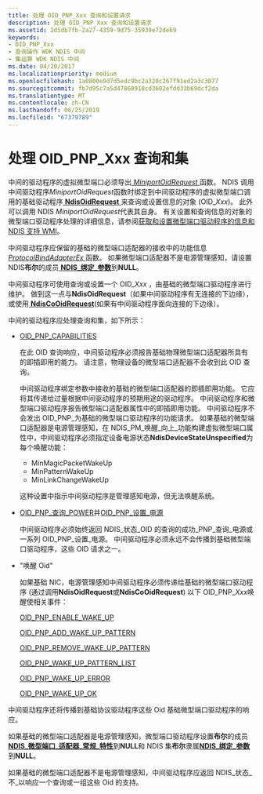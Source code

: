 ```yaml
---
title: 处理 OID_PNP_Xxx 查询和设置请求
description: 处理 OID_PNP_Xxx 查询和设置请求
ms.assetid: 2d5db7fb-2a27-4359-9d75-35939e72de69
keywords:
- OID_PNP_Xxx
- 查询操作 WDK NDIS 中间
- 集运算 WDK NDIS 中间
ms.date: 04/20/2017
ms.localizationpriority: medium
ms.openlocfilehash: 1a0800e9d7d5edc9bc2a320c267f91ed2a3c3077
ms.sourcegitcommit: fb7d95c7a5d47860918cd3602efdd33b69dcf2da
ms.translationtype: MT
ms.contentlocale: zh-CN
ms.lasthandoff: 06/25/2019
ms.locfileid: "67379789"
---
```

# <a name="handling-oidpnpxxx-queries-and-sets"></a>处理 OID\_PNP\_Xxx 查询和集





中间的驱动程序的虚拟微型端口必须导出[ *MiniportOidRequest* ](https://docs.microsoft.com/windows-hardware/drivers/ddi/content/ndis/nc-ndis-miniport_oid_request)函数。 NDIS 调用中间驱动程序*MiniportOidRequest*函数时绑定到中间驱动程序的虚拟微型端口调用的基础驱动程序[ **NdisOidRequest** ](https://docs.microsoft.com/windows-hardware/drivers/ddi/content/ndis/nf-ndis-ndisoidrequest)来查询或设置信息的对象 (OID\_*Xxx*)。 此外可以调用 NDIS *MiniportOidRequest*代表其自身。 有关设置和查询信息的对象的微型端口驱动程序处理的详细信息，请参阅[获取和设置微型端口驱动程序的信息和 NDIS 支持 WMI](obtaining-and-setting-miniport-driver-information-and-ndis-support-for.md)。

中间驱动程序应保留的基础的微型端口适配器的接收中的功能信息[ *ProtocolBindAdapterEx* ](https://docs.microsoft.com/windows-hardware/drivers/ddi/content/ndis/nc-ndis-protocol_bind_adapter_ex)函数。 如果微型端口适配器不是电源管理感知，请设置 NDIS**布尔**的成员[ **NDIS\_绑定\_参数**](https://docs.microsoft.com/windows-hardware/drivers/ddi/content/ndis/ns-ndis-_ndis_bind_parameters)到**NULL**。

中间驱动程序可使用查询或设置一个 OID\_*Xxx* ，由基础的微型端口驱动程序进行维护。 做到这一点与**NdisOidRequest**（如果中间驱动程序有无连接的下边缘），或使用[ **NdisCoOidRequest**](https://docs.microsoft.com/windows-hardware/drivers/ddi/content/ndis/nf-ndis-ndiscooidrequest)(如果有中间驱动程序面向连接的下边缘）。

中间的驱动程序应处理查询和集，如下所示：

-   [OID\_PNP\_CAPABILITIES](https://docs.microsoft.com/windows-hardware/drivers/network/oid-pnp-capabilities)

    在此 OID 查询响应，中间驱动程序必须报告基础物理微型端口适配器所具有的即插即用的能力。 请注意，物理设备的微型端口适配器不会收到此 OID 查询。

    中间驱动程序绑定参数中接收的基础的微型端口适配器的即插即用功能。 它应将其传递给过量根据中间驱动程序的预期用途的驱动程序。 中间驱动程序和微型端口驱动程序报告微型端口适配器属性中的即插即用功能。 中间驱动程序不会发出 OID\_PNP\_为基础的微型端口驱动程序的功能请求。 如果基础的微型端口适配器是电源管理感知，在 NDIS\_PM\_唤醒\_向上\_功能构建虚拟微型端口属性中，中间驱动程序必须指定设备电源状态**NdisDeviceStateUnspecified**为每个唤醒功能：

    -   MinMagicPacketWakeUp
    -   MinPatternWakeUp
    -   MinLinkChangeWakeUp

    这种设置中指示中间驱动程序是管理感知电源，但无法唤醒系统。

-   [OID\_PNP\_查询\_POWER](https://docs.microsoft.com/windows-hardware/drivers/network/oid-pnp-query-power)并[OID\_PNP\_设置\_电源](https://docs.microsoft.com/windows-hardware/drivers/network/oid-pnp-set-power)

    中间驱动程序必须始终返回 NDIS\_状态\_OID 的查询的成功\_PNP\_查询\_电源或一系列 OID\_PNP\_设置\_电源。 中间驱动程序必须永远不会传播到基础微型端口驱动程序，这些 OID 请求之一。

-   "唤醒 Oid"

    如果基础 NIC，电源管理感知中间驱动程序必须传递给基础的微型端口驱动程序 (通过调用**NdisOidRequest**或**NdisCoOidRequest**) 以下 OID\_PNP\_*Xxx*唤醒使相关事件：

    [OID\_PNP\_ENABLE\_WAKE\_UP](https://docs.microsoft.com/windows-hardware/drivers/network/oid-pnp-enable-wake-up)

    [OID\_PNP\_ADD\_WAKE\_UP\_PATTERN](https://docs.microsoft.com/windows-hardware/drivers/network/oid-pnp-add-wake-up-pattern)

    [OID\_PNP\_REMOVE\_WAKE\_UP\_PATTERN](https://docs.microsoft.com/windows-hardware/drivers/network/oid-pnp-remove-wake-up-pattern)

    [OID\_PNP\_WAKE\_UP\_PATTERN\_LIST](https://docs.microsoft.com/windows-hardware/drivers/network/oid-pnp-wake-up-pattern-list)

    [OID\_PNP\_WAKE\_UP\_ERROR](https://docs.microsoft.com/windows-hardware/drivers/network/oid-pnp-wake-up-error)

    [OID\_PNP\_WAKE\_UP\_OK](https://docs.microsoft.com/windows-hardware/drivers/network/oid-pnp-wake-up-ok)

中间驱动程序还将传播到基础协议驱动程序这些 Oid 基础微型端口驱动程序的响应。

如果基础的微型端口适配器是电源管理感知，微型端口驱动程序设置**布尔**的成员[ **NDIS\_微型端口\_适配器\_常规\_特性**](https://docs.microsoft.com/windows-hardware/drivers/ddi/content/ndis/ns-ndis-_ndis_miniport_adapter_general_attributes)到**NULL**和 NDIS 集**布尔**隶属[**NDIS\_绑定\_参数**](https://docs.microsoft.com/windows-hardware/drivers/ddi/content/ndis/ns-ndis-_ndis_bind_parameters)到**NULL**。

如果基础的微型端口适配器不是电源管理感知，中间驱动程序应返回 NDIS\_状态\_不\_以响应一个查询或一组这些 Oid 的支持。

 

 





